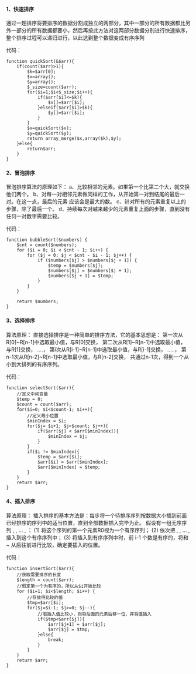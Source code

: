 #### 1、快速排序
通过一趟排序将要排序的数据分割成独立的两部分，其中一部分的所有数据都比另外一部分的所有数据都要小，然后再按此方法对这两部分数据分别进行快速排序，整个排序过程可以递归进行，以此达到整个数据变成有序序列

代码：
```
function quickSort(&$arr){
    if(count($arr)>1){
        $k=$arr[0];
        $x=array();
        $y=array();
        $_size=count($arr);
        for($i=1;$i<$_size;$i++){
            if($arr[$i]<=$k){
                $x[]=$arr[$i];
            }elseif($arr[$i]>$k){
                $y[]=$arr[$i];
            }
        }
        $x=quickSort($x);
        $y=quickSort($y);
        return array_merge($x,array($k),$y);
    }else{
        return$arr;
    }
}
```
#### 2、冒泡排序
冒泡排序算法的原理如下：
a、比较相邻的元素。如果第一个比第二个大，就交换他们两个。
b、对每一对相邻元素做同样的工作，从开始第一对到结尾的最后一对。在这一点，最后的元素			应该会是最大的数。
c、针对所有的元素重复以上的步骤，除了最后一个。
d、持续每次对越来越少的元素重复上面的步骤，直到没有任何一对数字需要比较。

代码：
```
function bubbleSort($numbers) {
    $cnt = count($numbers);
    for ($i = 0; $i < $cnt - 1; $i++) {
        for ($j = 0; $j < $cnt - $i - 1; $j++) {
            if ($numbers[$j] > $numbers[$j + 1]) {
                $temp = $numbers[$j];
                $numbers[$j] = $numbers[$j + 1];
                $numbers[$j + 1] = $temp;
            }
        }
    }
 
    return $numbers;
}
```

#### 3、选择排序
算法原理：
直接选择排序是一种简单的排序方法，它的基本思想是： 
第一次从R[0]~R[n-1]中选取最小值，与R[0]交换， 
第二次从R[1]~R[n-1]中选取最小值，与R[1]交换， 
….， 
第i次从R[i-1]~R[n-1]中选取最小值，与R[i-1]交换， 
…..， 
第n-1次从R[n-2]~R[n-1]中选取最小值，与R[n-2]交换， 
共通过n-1次，得到一个从小到大排列的有序序列。


代码：
```
function selectSort($arr){
	//定义中间变量
	$temp = 0;
	$count = count($arr);
	for($i=0; $i<$count-1; $i++){
		//定义最小位置
		$minIndex = $i;
		for($j= $i+1; $j<$count; $j++){
			if($arr[$j] < $arr[$minIndex]){
				$minIndex = $j;
			}
		}
		if($i != $minIndex){
			$temp = $arr[$i];
			$arr[$i] = $arr[$minIndex];
			$arr[$minIndex] = $temp;
		}
	}
	return $arr;
}
```

#### 4、插入排序
算法原理：
插入排序的基本方法是：每步将一个待排序序列按数据大小插到前面已经排序的序列中的适当位置，直到全部数据插入完毕为止。 
假设有一组无序序列 , , … , ： 
(1) 将这个序列的第一个元素R0视为一个有序序列； 
(2) 依次把 , , … ,  插入到这个有序序列中； 
(3) 将插入到有序序列中时，前 i-1 个数是有序的，将和 ~ 从后往前进行比较，确定要插入的位置。

代码：
```
function insertSort($arr){
	//获取需要排序的长度
	$length = count($arr);
  	//假定第一个为有序的，所以从$i开始比较
  	for ($i=1; $i<$length; $i++) {
    	//存放待比较的值
    	$tmp=$arr[$i];
    	for($j=$i-1; $j>=0; $j--){
      		//若插入值比较小，则将后面的元素后移一位，并将值插入
      		if($tmp<$arr[$j]){
     			$arr[$j+1] = $arr[$j];
        		$arr[$j] = $tmp;
      		}else{
        		break;
      		}
    	}
  	}
  	return $arr;
}
```
